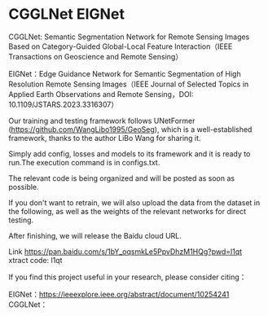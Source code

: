 # CGGLNet  EIGNet

CGGLNet: Semantic Segmentation Network for  Remote Sensing Images Based on Category-Guided  Global-Local Feature Interaction（IEEE Transactions on Geoscience and Remote Sensing）

EIGNet：Edge Guidance Network for Semantic Segmentation of High Resolution Remote Sensing Images（IEEE Journal of Selected Topics in Applied Earth Observations and Remote Sensing，DOI: 10.1109/JSTARS.2023.3316307）


Our training and testing framework follows UNetFormer (https://github.com/WangLibo1995/GeoSeg), which is a well-established framework, thanks to the author LiBo Wang for sharing it.


Simply add config, losses and models to its framework and it is ready to run.The execution command is in configs.txt.


The relevant code is being organized and will be posted as soon as possible.

If you don't want to retrain, we will also upload the data from the dataset in the following, as well as the weights of the relevant networks for direct testing.

After finishing, we will release the Baidu cloud URL.

Link https://pan.baidu.com/s/1bY_oqsmkLe5PpvDhzM1HQg?pwd=l1qt  
xtract code: l1qt

If you find this project useful in your research, please consider citing：

EIGNet：https://ieeexplore.ieee.org/abstract/document/10254241
CGGLNet：
